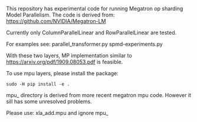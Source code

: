 This repository has experimental code for running Megatron op sharding Model Parallelism.
The code is derived from: https://github.com/NVIDIA/Megatron-LM

Currently only ColumnParallelLinear and RowParallelLinear are tested.

For examples see:
parallel_transformer.py
spmd-experiments.py

With these two layers, MP implementation similar to https://arxiv.org/pdf/1909.08053.pdf is feasible.

To use mpu layers, please install the package:

`sudo -H pip install -e .`

mpu_ directory is derived from more recent megatron mpu code.
However it sill has some unresolved problems.

Please use: xla_add.mpu and ignore mpu_
